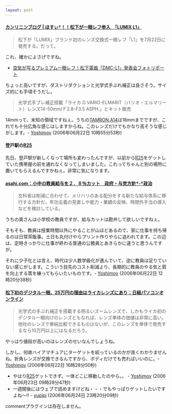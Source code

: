 ```yaml
---
layout: post
---
```

<h4><a href="http://blog.sociono.net/?eid=464424">カンリニンブログ | ほすぃ†！！松下が一眼レフ参入　「LUMIX L1」</a></h4>
<blockquote><p>松下が「LUMIX」ブランド初のレンズ交換式一眼レフ「L1」を7月22日に発売する。だって。</p>
</blockquote>
<p>これ、確かによさげですね。</p>
<ul>
<li><a href="http://arena.nikkeibp.co.jp/news/20060621/117296/?from=RSS">空気が写るプレミアム一眼レフ！松下電器「DMC-L1」発表会フォトリポート</a></li>
</ul>
<p>ちょっと高いですが、ダストリダクションと光学式手ぶれ補正は良さそう。サイズ的にも手頃そうだし。<blockquote><p>光学式手ブレ補正搭載「ライカ D VARIO-ELMARIT（バリオ・エルマリート）レンズ14-50mm/Ｆ2.8-F3.5 ASPH.」とキット販売</p>
</blockquote>
14mmって、未知の領域ですねぇ。うちの<a href="/?page=TAMRON+A14" class="wikipage">TAMRON A14</a>は18mmまでですが、これでも十分広角な感じはしますからね。このレンズだけでもかなり高そうな感じがします。- <a href="/?page=Yoshimov" class="wikipage">Yoshimov</a> (2006年06月22日 10時55分53秒)</p>
<h4>登戸駅の<a href="http://r25.jp/">R25</a></h4>
<p>先日、登戸駅が新しくなって場所も変わったんですが、以前から<a href="http://r25.jp/">R25</a>をゲットしていた携帯屋の前を通れなくなってしまいました。これってちゃんと別の場所に置いてもらえるんですかねぇ。非常に気になります。</p>
<h4><a href="http://www.asahi.com/politics/update/0622/001.html?ref=rss">asahi.com：小中の教員給与を２．８％カット　政府・与党方針†-†政治</a></h4>
<blockquote><p>文科省は削減に合わせて、メリハリのある配分をする新たな給与体系に移行する方針だ。年功主義の見直しや能力・業績の反映、時間外手当の導入などを検討している。</p>
</blockquote>
<p>うちの奥さんは小学校の教員ですが、給与カットは勘弁して欲しいですねぇ。</p>
<p>そもそも、教員は授業時間以外にやることが山ほどあるので、家に仕事を持ち帰るのは日常茶飯事。土日も丸付けやらプリント作りやらに追われてます。この辺は、定時きっかりに仕事が終わる普通の公務員とあきらかに違うと思うんですが。</p>
<p>それに少子化とは言え、時代は少人数学級化が進んでいて、逆に教員は足りていない感じがします。こういう目先のコスト削減より、長期的に教員のやる気と質を向上する策を練ってもらいたいものです。- <a href="/?page=Yoshimov" class="wikipage">Yoshimov</a> (2006年06月22日 12時20分38秒)</p>
<h4><a href="http://pc.nikkeibp.co.jp/article/NEWS/20060621/241466/?ST=pc_news">松下初のデジタル一眼、25万円の理由はライカレンズにあり：日経パソコンオンライン</a></h4>
<blockquote><p>光学式の手ぶれ補正を搭載する明るいズームレンズで、しかもライカ初のデジタル一眼向けのレンズともなれば、レンズ単体の価値は非常に高い。他社のレンズで単純比較できるものはないが、このレンズを単体で発売するなら10万円以上にはなるだろう。</p>
</blockquote>
<p>やっはり値段が高いのはレンズのせいなんでしょうね。</p>
<p>しかし、何故ハイアマチュアにターゲットを絞っているのかが良くわかりませんね。折角レンズが交換できるんですから、ボディだけでも売ればいいのに。- <a href="/?page=Yoshimov" class="wikipage">Yoshimov</a> (2006年06月22日 16時28分50秒)</p>
<ul>
<li>やはり<a href="http://r25.jp/">R25</a>ゲットできず。一体どこに移動したのやら。。 - <a href="/?page=Yoshimov" class="wikipage">Yoshimov</a> (2006年06月23日 09時28分47秒)</li>
<li>一週間後にはウェブで読めますけどね・・・でもやっぱりゲットしたいですよね〜!! - <a href="http://del.icio.us/yoshimov/id:yupipi">yupipi</a> (2006年06月24日 23時20分09秒)</li>
</ul>
<p><span class="error">commentプラグインは存在しません。</span> </p>
